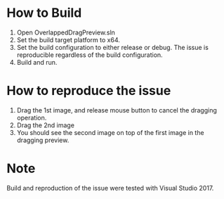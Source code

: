 # How to Build
1) Open OverlappedDragPreview.sln
2) Set the build target platform to x64. 
3) Set the build configuration to either release or debug. The issue is reproducible regardless of the build configuration.
4) Build and run.

# How to reproduce the issue
1) Drag the 1st image, and release mouse button to cancel the dragging operation.
2) Drag the 2nd image
3) You should see the second image on top of the first image in the dragging preview.

# Note
Build and reproduction of the issue were tested with Visual Studio 2017.
